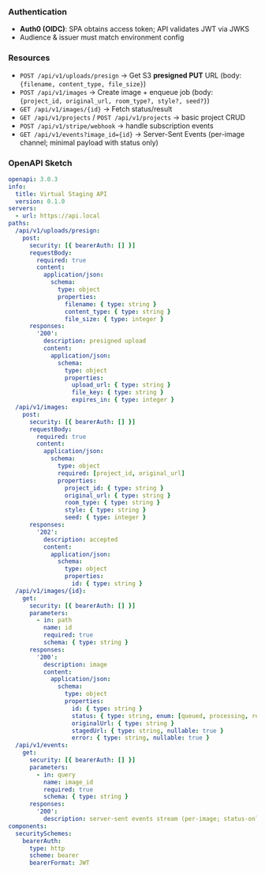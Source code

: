 ### Authentication
- **Auth0 (OIDC)**: SPA obtains access token; API validates JWT via JWKS
- Audience & issuer must match environment config

### Resources
- `POST /api/v1/uploads/presign` → Get S3 **presigned PUT** URL (body: `{filename, content_type, file_size}`)
- `POST /api/v1/images` → Create image + enqueue job (body: `{project_id, original_url, room_type?, style?, seed?}`)
- `GET /api/v1/images/{id}` → Fetch status/result
- `GET /api/v1/projects` / `POST /api/v1/projects` → basic project CRUD
- `POST /api/v1/stripe/webhook` → handle subscription events
- `GET /api/v1/events?image_id={id}` → Server-Sent Events (per-image channel; minimal payload with status only)

### OpenAPI Sketch
```yaml
openapi: 3.0.3
info:
  title: Virtual Staging API
  version: 0.1.0
servers:
  - url: https://api.local
paths:
  /api/v1/uploads/presign:
    post:
      security: [{ bearerAuth: [] }]
      requestBody:
        required: true
        content:
          application/json:
            schema:
              type: object
              properties:
                filename: { type: string }
                content_type: { type: string }
                file_size: { type: integer }
      responses:
        '200':
          description: presigned upload
          content:
            application/json:
              schema:
                type: object
                properties:
                  upload_url: { type: string }
                  file_key: { type: string }
                  expires_in: { type: integer }
  /api/v1/images:
    post:
      security: [{ bearerAuth: [] }]
      requestBody:
        required: true
        content:
          application/json:
            schema:
              type: object
              required: [project_id, original_url]
              properties:
                project_id: { type: string }
                original_url: { type: string }
                room_type: { type: string }
                style: { type: string }
                seed: { type: integer }
      responses:
        '202':
          description: accepted
          content:
            application/json:
              schema:
                type: object
                properties:
                  id: { type: string }
  /api/v1/images/{id}:
    get:
      security: [{ bearerAuth: [] }]
      parameters:
        - in: path
          name: id
          required: true
          schema: { type: string }
      responses:
        '200':
          description: image
          content:
            application/json:
              schema:
                type: object
                properties:
                  id: { type: string }
                  status: { type: string, enum: [queued, processing, ready, error] }
                  originalUrl: { type: string }
                  stagedUrl: { type: string, nullable: true }
                  error: { type: string, nullable: true }
  /api/v1/events:
    get:
      security: [{ bearerAuth: [] }]
      parameters:
        - in: query
          name: image_id
          required: true
          schema: { type: string }
      responses:
        '200':
          description: server-sent events stream (per-image; status-only payload)
components:
  securitySchemes:
    bearerAuth:
      type: http
      scheme: bearer
      bearerFormat: JWT
```

